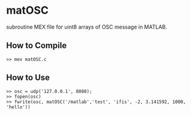 # matOSC
subroutine MEX file for uint8 arrays of OSC message in MATLAB.

## How to Compile
`>> mex matOSC.c`

## How to Use
```
>> osc = udp('127.0.0.1', 8080);
>> fopen(osc)
>> fwrite(osc, matOSC('/matlab','test', 'ifis', -2, 3.141592, 1000, 'hello'))
```
